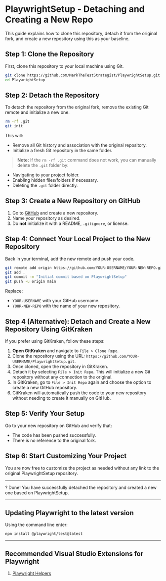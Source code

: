 # PlaywrightSetup - Detaching and Creating a New Repo

This guide explains how to clone this repository, detach it from the original fork, and create a new repository using this as your baseline.

## Step 1: Clone the Repository

First, clone this repository to your local machine using Git.

```sh
git clone https://github.com/MarkTheTestStrategist/PlaywrightSetup.git
cd PlaywrightSetup
```

## Step 2: Detach the Repository

To detach the repository from the original fork, remove the existing Git remote and initialize a new one.

```sh
rm -rf .git
git init
```

This will:

- Remove all Git history and association with the original repository.
- Initialize a fresh Git repository in the same folder.

> **Note:** If the `rm -rf .git` command does not work, you can manually delete the `.git` folder by:

- Navigating to your project folder.
- Enabling hidden files/folders if necessary.
- Deleting the `.git` folder directly.

## Step 3: Create a New Repository on GitHub

1. Go to [GitHub](https://github.com/new) and create a new repository.
2. Name your repository as desired.
3. Do **not** initialize it with a README, `.gitignore`, or license.

## Step 4: Connect Your Local Project to the New Repository

Back in your terminal, add the new remote and push your code.

```sh
git remote add origin https://github.com/YOUR-USERNAME/YOUR-NEW-REPO.git
git add .
git commit -m "Initial commit based on PlaywrightSetup"
git push -u origin main
```

Replace:

- `YOUR-USERNAME` with your GitHub username.
- `YOUR-NEW-REPO` with the name of your new repository.

## Step 4 (Alternative): Detach and Create a New Repository Using GitKraken

If you prefer using GitKraken, follow these steps:

1. **Open GitKraken** and navigate to `File > Clone Repo`.
2. Clone the repository using the URL: `https://github.com/YOUR-USERNAME/PlaywrightSetup.git`.
3. Once cloned, open the repository in GitKraken.
4. Detach it by selecting `File > Init Repo`. This will initialize a new Git repository without any connection to the original.
5. In GitKraken, go to `File > Init Repo` again and choose the option to create a new GitHub repository.
6. GitKraken will automatically push the code to your new repository without needing to create it manually on GitHub.

## Step 5: Verify Your Setup

Go to your new repository on GitHub and verify that:

- The code has been pushed successfully.
- There is no reference to the original fork.

## Step 6: Start Customizing Your Project

You are now free to customize the project as needed without any link to the original PlaywrightSetup repository.

---

? Done! You have successfully detached the repository and created a new one based on PlaywrightSetup.

---

## Updating Playwright to the latest version

Using the command line enter:

`npm install @playwright/test@latest`

---

## Recommended Visual Studio Extensions for Playwright

1. [Playwright Helpers](https://marketplace.visualstudio.com/items?itemName=jaktestowac-pl.playwright-helpers)
